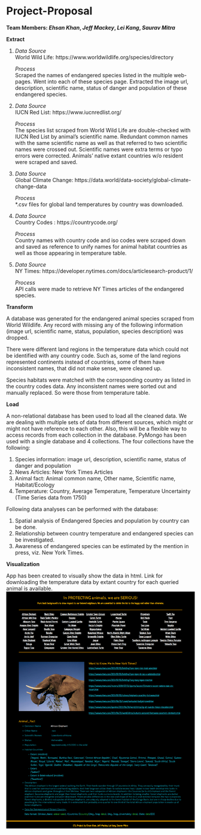 # Project-Proposal

**Team Members: *Ehsan Khan*, *Jeff Mackey*, *Lei Kang*, *Saurav Mitra***

**Extract**

<ol><li><i>Data Source</i><br>
World Wild Life: https://www.worldwildlife.org/species/directory

<i>Process</i><br> 
Scraped the names of endangered species listed in the multiple web-pages. Went into each of these species page. 
Extracted the image url, description, scientific name, status of danger and population of these endangered species.</li> 

<li><i>Data Source</i><br>
IUCN Red List: https://www.iucnredlist.org/

<i>Process</i><br>
The species list scraped from World Wild Life are double-checked with IUCN Red List by animal’s scientific name. Redundant common names with the same scientific name as well as that referred to two scientific names were crossed out. Scientific names were extra terms or typo errors were corrected. Animals’ native extant countries w/o resident were scraped and saved.</li> 

<li><i>Data Source</i><br>
Global Climate Change: https://data.world/data-society/global-climate-change-data

<i>Process</i><br>
*.csv files for global land temperatures by country was downloaded.</li>

<li><i>Data Source</i><br> 
Country Codes : https://countrycode.org/
 
<i>Process</i><br>
Country names with country code and iso codes were scraped down and saved as reference to unify names for animal habitat countries as well as those appearing in temperature table.</li>

<li><i>Data Source</i><br>
NY Times:   https://developer.nytimes.com/docs/articlesearch-product/1/

<i>Process</i><br>
API calls were made to retrieve NY Times articles of the endangered species.</li></ol>


**Transform**

A database was generated for the endangered animal species scraped from World Wildlife. Any record with missing any of the following information (image url, scientific name, status, population, species description) was dropped.

There were different land regions in the temperature data which could not be identified with any country code. Such as, some of the land regions represented continents instead of countries, some of them have inconsistent names, that did not make sense, were cleaned up. 

Species habitats were matched with the corresponding country as listed in the country codes data. Any inconsistent names were sorted out and manually replaced. So were those from temperature table. 

**Load**

A non-relational database has been used to load all the cleaned data. We are dealing with multiple sets of data from different sources, which might or might not have reference to each other. Also, this will be a flexible way to access records from each collection in the database. PyMongo has been used with a single database and 4 collections. The four collections have the following:

<ol><li>Species information: image url, description, scientific name, status of danger and population</li> 
<li>News Articles: New York Times Articles</li>
<li>Animal fact: Animal common name, Other name, Scientific name, Habitat/Ecology</li>
<li>Temperature: Country, Average Temperature, Temperature Uncertainty (Time Series data from 1750)</li></ol>

Following data analyses can be performed with the database:

<ol><li>Spatial analysis of Endangered Species and population by country can be done.</li>
<li>Relationship between country temperature and endangered species can be investigated.</li>
<li>Awareness of endangered species can be estimated by the mention in press, viz. New York Times.</li></ol>

**Visualization**

App has been created to visually show the data in html. Link for downloading the temperature data by extant country for each queried animal is available.
<img src="./static/images/HTML Screenshot.png" alt="HTML Screenshot">


